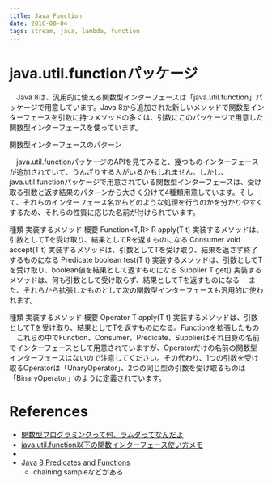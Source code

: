 ```yaml
---
title: Java Function
date: 2016-08-04
tags: stream, java, lambda, function
---
```


# java.util.functionパッケージ

　Java 8は、汎用的に使える関数型インターフェースは「java.util.function」パッケージで用意しています。Java 8から追加された新しいメソッドで関数型インターフェースを引数に持つメソッドの多くは、引数にこのパッケージで用意した関数型インターフェースを使っています。

関数型インターフェースのパターン

　java.util.functionパッケージのAPIを見てみると、幾つものインターフェースが追加されていて、うんざりする人がいるかもしれません。しかし、java.util.functionパッケージで用意されている関数型インターフェースは、受け取る引数と返す結果のパターンから大きく分けて4種類用意しています。そして、それらのインターフェース名からどのような処理を行うのかを分かりやすくするため、それらの性質に応じた名前が付けられています。

種類	実装するメソッド	概要
Function<T,R>	R apply(T t)	実装するメソッドは、引数としてTを受け取り、結果としてRを返すものになる
Consumer<T>	void accept(T t)	実装するメソッドは、引数としてTを受け取り、結果を返さず終了するものになる
Predicate<T>	boolean test(T t)	実装するメソッドは、引数としてTを受け取り、boolean値を結果として返すものになる
Supplier<T>	T get()	実装するメソッドは、何も引数として受け取らず、結果としてTを返すものになる
　また、それらから拡張したものとして次の関数型インターフェースも汎用的に使われます。

種類	実装するメソッド	概要
Operator<T>	T apply(T t)	実装するメソッドは、引数としてTを受け取り、結果としてTを返すものになる。Functionを拡張したもの
　これらの中でFunction、Consumer、Predicate、Supplierはそれ自身の名前でインターフェースとして用意されていますが、Operatorだけの名前の関数型インターフェースはないので注意してください。その代わり、1つの引数を受け取るOperatorは「UnaryOperator<T>」、2つの同じ型の引数を受け取るものは「BinaryOperator<T>」のように定義されています。

# References

+ [関数型プログラミングって何、ラムダってなんだよ](http://qiita.com/lrf141/items/98ffbeaee42d30cca4dc)
+ [java.util.function以下の関数インターフェース使い方メモ](http://qiita.com/opengl-8080/items/22c4405a38127ed86a31#1-1)
+ [](http://www.atmarkit.co.jp/ait/articles/1404/30/news017.html)
+ [Java 8 Predicates and Functions](http://www.byteslounge.com/tutorials/java-8-predicates-and-functions)
  + chaining sampleなどがある
